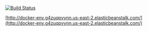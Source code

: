 [![Build Status](https://travis-ci.org/truthtaicom/docker-kubernetes-react.svg?branch=master)](https://travis-ci.org/truthtaicom/docker-kubernetes-react)


[http://docker-env.g4zuqpvynn.us-east-2.elasticbeanstalk.com/](http://docker-env.g4zuqpvynn.us-east-2.elasticbeanstalk.com/)
